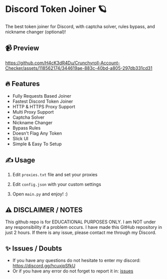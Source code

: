 # Discord Token Joiner 🪐
The best token joiner for Discord, with captcha solver, rules bypass, and nickname changer (optional)!

## 📹 Preview

https://github.com/H4cK3dR4Du/Crunchyroll-Account-Checker/assets/118562174/344619ae-883c-40bd-a805-297db331cd31

## 🔥 Features
- Fully Requests Based Joiner
- Fastest Discord Token Joiner
- HTTP & HTTPS Proxy Support
- Multi Proxy Support
- Captcha Solver
- Nickname Changer
- Bypass Rules
- Doesn't Flag Any Token
- Slick UI
- Simple & Easy To Setup

## ✍️ Usage
1. Edit `proxies.txt` file and set your proxies
   
2. Edit `config.json` with your custom settings

3. Open `main.py` and enjoy! :)

## ⚠️ DISCLAIMER / NOTES
This github repo is for EDUCATIONAL PURPOSES ONLY. I am NOT under any responsibility if a problem occurs.
I have made this GitHub repository in just 2 hours. If there is any issue, please contact me through my Discord.

## ✨ Issues / Doubts

- If you have any questions do not hesitate to enter my discord: https://discord.gg/hcuxjpSfkU
- Or if you have any error do not forget to report it in: [issues](https://github.com/H4cK3dR4Du/Discord-Token-Joiner/issues/new)
